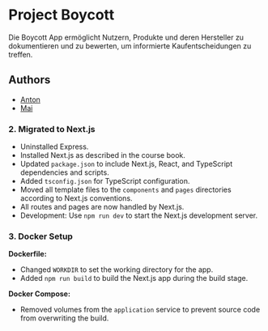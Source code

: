 # Project Boycott

Die Boycott App ermöglicht Nutzern, Produkte und deren Hersteller zu dokumentieren und zu bewerten, um informierte Kaufentscheidungen zu treffen.

## Authors

- [Anton](https://github.com/Another0Noob)
- [Mai](https://github.com/maile000)

### 2. Migrated to Next.js

- Uninstalled Express.
- Installed Next.js as described in the course book.
- Updated `package.json` to include Next.js, React, and TypeScript dependencies and scripts.
- Added `tsconfig.json` for TypeScript configuration.
- Moved all template files to the `components` and `pages` directories according to Next.js conventions.
- All routes and pages are now handled by Next.js.
- Development: Use `npm run dev` to start the Next.js development server.

### 3. Docker Setup

**Dockerfile:**
- Changed `WORKDIR` to set the working directory for the app.
- Added `npm run build` to build the Next.js app during the build stage.

**Docker Compose:**
- Removed volumes from the `application` service to prevent source code from overwriting the build.